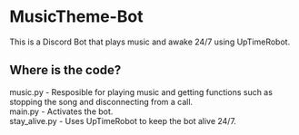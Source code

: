 # MusicTheme-Bot
This is a Discord Bot that plays music and awake 24/7 using UpTimeRobot.
## Where is the code?
music.py - Resposible for playing music and getting functions such as stopping the song and disconnecting from a call. <br />
main.py - Activates the bot. <br />
stay_alive.py - Uses UpTimeRobot to keep the bot alive 24/7. <br />
